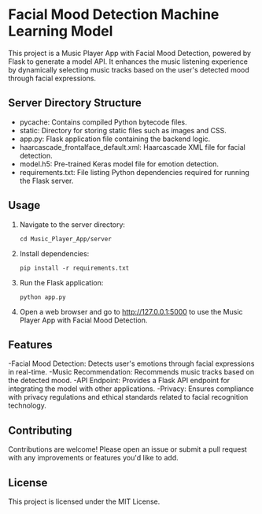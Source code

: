 # Facial Mood Detection Machine Learning Model

This project is a Music Player App with Facial Mood Detection, powered by Flask to generate a model API. 
It enhances the music listening experience by dynamically selecting music tracks based on the user's detected mood through facial expressions.

## Server Directory Structure
- pycache: Contains compiled Python bytecode files.
- static: Directory for storing static files such as images and CSS.
- app.py: Flask application file containing the backend logic.
- haarcascade_frontalface_default.xml: Haarcascade XML file for facial detection.
- model.h5: Pre-trained Keras model file for emotion detection.
- requirements.txt: File listing Python dependencies required for running the Flask server.

## Usage
1. Navigate to the server directory:
   ```
   cd Music_Player_App/server
   ```
2. Install dependencies:
   ```
   pip install -r requirements.txt
   ```
3. Run the Flask application:
   ```
   python app.py
   ```
4. Open a web browser and go to http://127.0.0.1:5000 to use the Music Player App with Facial Mood Detection.

## Features
-Facial Mood Detection: Detects user's emotions through facial expressions in real-time.
-Music Recommendation: Recommends music tracks based on the detected mood.
-API Endpoint: Provides a Flask API endpoint for integrating the model with other applications.
-Privacy: Ensures compliance with privacy regulations and ethical standards related to facial recognition technology.

## Contributing
Contributions are welcome! Please open an issue or submit a pull request with any improvements or features you'd like to add.

## License
This project is licensed under the MIT License.


    
   

